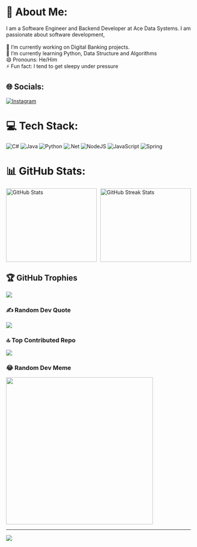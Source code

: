 # 💫 About Me:
I am a Software Engineer and Backend Developer at Ace Data Systems. I am passionate about software development,<br><br>🔭 I’m currently working on Digital Banking projects.<br>🌱 I’m currently learning Python, Data Structure and Algorithms<br>😄 Pronouns: He/Him<br>⚡ Fun fact: I tend to get sleepy under pressure


## 🌐 Socials:
[![Instagram](https://img.shields.io/badge/Instagram-%23E4405F.svg?logo=Instagram&logoColor=white)](https://instagram.com/peter_pan_274) 

# 💻 Tech Stack:
![C#](https://img.shields.io/badge/c%23-%23239120.svg?style=plastic&logo=csharp&logoColor=white)  ![Java](https://img.shields.io/badge/java-%23ED8B00.svg?style=plastic&logo=openjdk&logoColor=white)  ![Python](https://img.shields.io/badge/python-3670A0?style=plastic&logo=python&logoColor=ffdd54)  ![.Net](https://img.shields.io/badge/.NET-5C2D91?style=plastic&logo=.net&logoColor=white)  ![NodeJS](https://img.shields.io/badge/node.js-6DA55F?style=plastic&logo=node.js&logoColor=white)  ![JavaScript](https://img.shields.io/badge/javascript-%23323330.svg?style=plastic&logo=javascript&logoColor=%23F7DF1E)  ![Spring](https://img.shields.io/badge/spring-%236DB33F.svg?style=plastic&logo=spring&logoColor=white)

# 📊 GitHub Stats:

<div style="display: flex; justify-content: space-between; align-items: center; height: 200px;">
    <img src="https://github-readme-stats.vercel.app/api?username=kokonaing-dev&theme=dark&hide_border=false&include_all_commits=true&count_private=true" alt="GitHub Stats" style="height: 100%; margin-right: 2%;">
    <img src="https://github-readme-streak-stats.herokuapp.com/?user=kokonaing-dev&theme=dark&hide_border=false" alt="GitHub Streak Stats" style="height: 100%;">
</div>


## 🏆 GitHub Trophies
![](https://github-profile-trophy.vercel.app/?username=kokonaing-dev&theme=darkhub&no-frame=true&no-bg=false&margin-w=4)

### ✍️ Random Dev Quote
![](https://quotes-github-readme.vercel.app/api?type=horizontal&theme=radical)

### 🔝 Top Contributed Repo
![](https://github-contributor-stats.vercel.app/api?username=kokonaing-dev&limit=5&theme=dark&combine_all_yearly_contributions=true)

### 😂 Random Dev Meme
<img src='https://memer-new.vercel.app/' style="height: 400px; align: center;"/>

---
[![](https://visitcount.itsvg.in/api?id=kokonaing-dev&icon=0&color=0)](https://visitcount.itsvg.in)

<!-- Proudly created with GPRM ( https://gprm.itsvg.in ) -->
